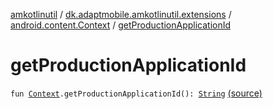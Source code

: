 [amkotlinutil](../../index.md) / [dk.adaptmobile.amkotlinutil.extensions](../index.md) / [android.content.Context](index.md) / [getProductionApplicationId](./get-production-application-id.md)

# getProductionApplicationId

`fun `[`Context`](https://developer.android.com/reference/android/content/Context.html)`.getProductionApplicationId(): `[`String`](https://kotlinlang.org/api/latest/jvm/stdlib/kotlin/-string/index.html) [(source)](https://github.com/adaptmobile-organization/amkotlinutil/tree/master/amkotlinutil/src/main/java/dk/adaptmobile/amkotlinutil/extensions/ContextExtensions.kt#L128)
